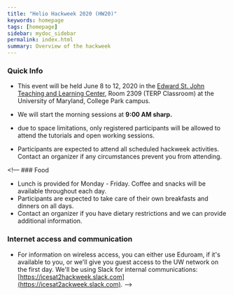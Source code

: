 ```yaml
---
title: "Helio Hackweek 2020 (HW20)"
keywords: homepage
tags: [homepage]
sidebar: mydoc_sidebar
permalink: index.html
summary: Overview of the hackweek
---
```

### Quick Info
- This event will be held June 8 to 12, 2020 in the [Edward St. John Teaching and Learning Center]( https://www.google.com/maps/place/Edward+St.+John+Learning+and+Teaching+Center/@38.9871802,-76.9432429,17z/data=!4m13!1m7!3m6!1s0x0:0x0!2zMzjCsDU5JzEzLjgiTiA3NsKwNTYnMzMuNyJX!3b1!8m2!3d38.9871719!4d-76.942685!3m4!1s0x89b7c697ef6ced11:0xa35cd8e643c0c5f2!8m2!3d38.9871927!4d-76.9420624), Room 2309 (TERP Classroom) at the University of Maryland, College Park campus.

- We will start the morning sessions at **9:00 AM sharp.**
- due to space limitations, only registered participants will be allowed to attend the tutorials and open working sessions.
- Participants are expected to attend all scheduled hackweek activities. Contact an organizer if any circumstances prevent you from attending.

<!–– ### Food
- Lunch is provided for Monday - Friday. Coffee and snacks will be available throughout each day.
- Participants are expected to take care of their own breakfasts and dinners on all days.
- Contact an organizer if you have dietary restrictions and we can provide additional information.

### Internet access and communication
- For information on wireless access, you can either use Eduroam, if it's available to you, or we'll give you guest access to the UW network on the first day. We'll be using Slack for internal communications: [https://icesat2hackweek.slack.com](https://icesat2ackweek.slack.com). ––> 
